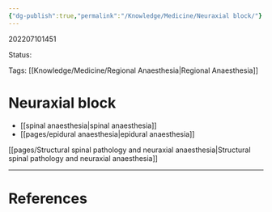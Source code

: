 ```yaml
---
{"dg-publish":true,"permalink":"/Knowledge/Medicine/Neuraxial block/"}
---
```



202207101451

Status: 

Tags: [[Knowledge/Medicine/Regional Anaesthesia\|Regional Anaesthesia]]

# Neuraxial block
- [[spinal anaesthesia\|spinal anaesthesia]]
- [[pages/epidural anaesthesia\|epidural anaesthesia]]

[[pages/Structural spinal pathology and neuraxial anaesthesia\|Structural spinal pathology and neuraxial anaesthesia]]





___
# References